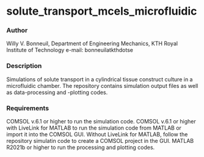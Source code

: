# solute_transport_mcels_microfluidic

### Author
Willy V. Bonneuil, 
Department of Engineering Mechanics, 
KTH Royal Institute of Technology
e-mail: bonneuilatkthdotse

### Description
Simulations of solute transport in a cylindrical tissue construct culture in a microfluidic chamber.
The repository contains simulation output files as well as data-processing and -plotting codes.

### Requirements
COMSOL v.6.1 or higher to run the simulation code.
COMSOL v.6.1 or higher with LiveLink for MATLAB to run the simulation code from MATLAB or import it into the COMSOL GUI. Without LiveLink for MATLAB, follow the repository simulatin code to create a COMSOL project in the GUI.
MATLAB R2021b or higher to run the processing and plotting codes.
